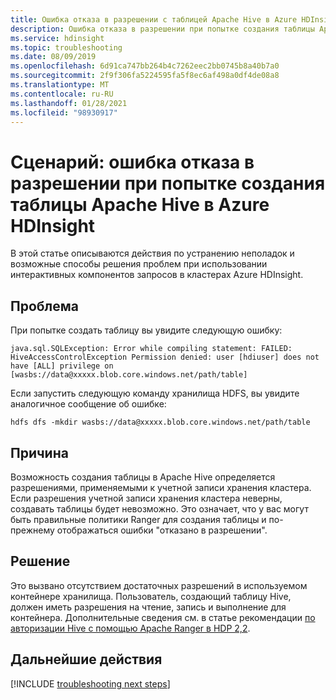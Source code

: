 ```yaml
---
title: Ошибка отказа в разрешении с таблицей Apache Hive в Azure HDInsight
description: Ошибка отказа в разрешении при попытке создания таблицы Apache Hive в Azure HDInsight
ms.service: hdinsight
ms.topic: troubleshooting
ms.date: 08/09/2019
ms.openlocfilehash: 6d91ca747bb264b4c7262eec2bb0745b8a40b7a0
ms.sourcegitcommit: 2f9f306fa5224595fa5f8ec6af498a0df4de08a8
ms.translationtype: MT
ms.contentlocale: ru-RU
ms.lasthandoff: 01/28/2021
ms.locfileid: "98930917"
---
```

# <a name="scenario-permission-denied-error-when-trying-to-create-an-apache-hive-table-in-azure-hdinsight"></a>Сценарий: ошибка отказа в разрешении при попытке создания таблицы Apache Hive в Azure HDInsight

В этой статье описываются действия по устранению неполадок и возможные способы решения проблем при использовании интерактивных компонентов запросов в кластерах Azure HDInsight.

## <a name="issue"></a>Проблема

При попытке создать таблицу вы увидите следующую ошибку:

```
java.sql.SQLException: Error while compiling statement: FAILED: HiveAccessControlException Permission denied: user [hdiuser] does not have [ALL] privilege on [wasbs://data@xxxxx.blob.core.windows.net/path/table]
```

Если запустить следующую команду хранилища HDFS, вы увидите аналогичное сообщение об ошибке:

```
hdfs dfs -mkdir wasbs://data@xxxxx.blob.core.windows.net/path/table
```

## <a name="cause"></a>Причина

Возможность создания таблицы в Apache Hive определяется разрешениями, применяемыми к учетной записи хранения кластера. Если разрешения учетной записи хранения кластера неверны, создавать таблицы будет невозможно. Это означает, что у вас могут быть правильные политики Ranger для создания таблицы и по-прежнему отображаться ошибки "отказано в разрешении".

## <a name="resolution"></a>Решение

Это вызвано отсутствием достаточных разрешений в используемом контейнере хранилища. Пользователь, создающий таблицу Hive, должен иметь разрешения на чтение, запись и выполнение для контейнера. Дополнительные сведения см. в статье рекомендации [по авторизации Hive с помощью Apache Ranger в HDP 2,2](https://hortonworks.com/blog/best-practices-for-hive-authorization-using-apache-ranger-in-hdp-2-2/).

## <a name="next-steps"></a>Дальнейшие действия

[!INCLUDE [troubleshooting next steps](../../../includes/hdinsight-troubleshooting-next-steps.md)]